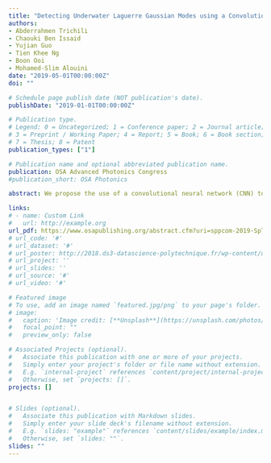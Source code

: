 ```yaml
---
title: "Detecting Underwater Laguerre Gaussian Modes using a Convolutional Neural Network"
authors:
- Abderrahmen Trichili
- Chaouki Ben Issaid
- Yujian Guo
- Tien Khee Ng
- Boon Ooi
- Mohamed-Slim Alouini
date: "2019-05-01T00:00:00Z"
doi: ""

# Schedule page publish date (NOT publication's date).
publishDate: "2019-01-01T00:00:00Z"

# Publication type.
# Legend: 0 = Uncategorized; 1 = Conference paper; 2 = Journal article;
# 3 = Preprint / Working Paper; 4 = Report; 5 = Book; 6 = Book section;
# 7 = Thesis; 8 = Patent
publication_types: ["1"]

# Publication name and optional abbreviated publication name.
publication: OSA Advanced Photonics Congress
#publication_short: OSA Photonics

abstract: We propose the use of a convolutional neural network (CNN) to detect single and superpositions of Laguerre Gaussian modes in an underwater environment which will open the doors towards fast and reliable underwater optical wireless communications.

links:
# - name: Custom Link
#   url: http://example.org
url_pdf: https://www.osapublishing.org/abstract.cfm?uri=sppcom-2019-SpT2E.4
# url_code: '#'
# url_dataset: '#'
# url_poster: http://2018.ds3-datascience-polytechnique.fr/wp-content/uploads/2018/06/DS3-342.pdf
# url_project: ''
# url_slides: ''
# url_source: '#'
# url_video: '#'

# Featured image
# To use, add an image named `featured.jpg/png` to your page's folder.
# image:
#   caption: 'Image credit: [**Unsplash**](https://unsplash.com/photos/pLCdAaMFLTE)'
#   focal_point: ""
#   preview_only: false

# Associated Projects (optional).
#   Associate this publication with one or more of your projects.
#   Simply enter your project's folder or file name without extension.
#   E.g. `internal-project` references `content/project/internal-project/index.md`.
#   Otherwise, set `projects: []`.
projects: []


# Slides (optional).
#   Associate this publication with Markdown slides.
#   Simply enter your slide deck's filename without extension.
#   E.g. `slides: "example"` references `content/slides/example/index.md`.
#   Otherwise, set `slides: ""`.
slides: ""
---
```

